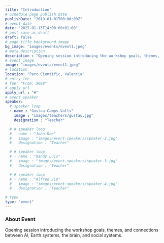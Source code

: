 ```yaml
---
title: "Introduction"
# Schedule page publish date
publishDate: "2019-01-01T00:00:00Z"
# event date
date: "2025-01-13T14:00:00+01:00"
# post save as draft
draft: false
# page title background image
bg_image: "images/events/event1.jpeg"
# meta description
description : "Opening session introducing the workshop goals, themes, and connections between AI, Earth systems, the brain, and social systems."
# Event image
image: "images/events/event1.jpeg"
# location
location: "Parc Científic, Valencia"
# entry fee
# fee: "From: $699"
# apply url
apply_url : "#"
# event speaker
speaker:
  # speaker loop
  - name : "Gustau Camps-Valls"
    image : "images/teachers/gustau.jpg"
    designation : "Teacher"

  # # speaker loop
  # - name : "John Doe"
  #   image : "images/event-speakers/speaker-2.jpg"
  #   designation : "Teacher"

  # # speaker loop
  # - name : "Randy Luis"
  #   image : "images/event-speakers/speaker-3.jpg"
  #   designation : "Teacher"

  # # speaker loop
  # - name : "Alfred Jin"
  #   image : "images/event-speakers/speaker-4.jpg"
  #   designation : "Teacher"

# type
type: "event"
---
```


### About Event

Opening session introducing the workshop goals, themes, and connections between AI, Earth systems, the brain, and social systems.